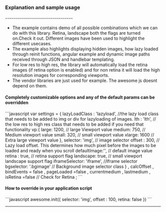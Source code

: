 <h3>Explanation and sample usage</h3>
----------------------------------
<ul>
<li>The example contains demo of all possible combinations which we can do with this library. Retina, landscape both the flags are turned on.Check it out. Different images have been used to highlight the different usecases.</li>
<li>The example also highlights displaying hidden images, how lazy loaded through reinit functions, angular example and dynamic image paths received through JSON and handlebar templating.</li>
<li>For low res to high res, the library will automatically load the retina images (if retina option is enabled) and for non retina it will load the high resolution images for corresponding viewports. </li>
<li>The vendor libraries are just used for example. The awesome js doesnt depend on them.</li>
</ul>

<h4>Completely customizable options and any of the default params can be overridden </h4>
```javascript
var settings = {
			lazyLoadClass : 'lazyload', //the lazy load class that needs to be added to img or div for lazyloading of images. 
			lth : 'lth', // the low res to high res class that needs to be added if you need that functionality
			vp:{
				large: 1200, // large Viewport value
				medium: 750, // Medium viewport value
				small: 320,  // small viewport value
				xlarge: 1600 // Extra large viewport value
			},
			selector: 'img',  // image selector
			offset : 300,     // Lazy load offset. This determines how much pixel before the images to be loaded and ready when you scroll
			defaultImage:'', // default image value
			retina : true, // retina support flag
			landscape: true, // small viewport landscape support flag
			iframeSelector: 'iframe', //Iframe selector
			bgselector: '.bgimage' // Background image selector class
		}
		, calcOffset
		, bindEvents = false
		, pageLoaded =false
		, currentmedium
		, lastmedium 
		, isRetina =false // Check for Retina
		;
```
<h4>How to override in your application script</h4>
```javascript
awesome.init({
		selector: 'img',
		offset : 100,
		retina: false
	})
```


------------------------------------------------------------------